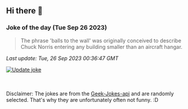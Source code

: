 ## Hi there 👋

### Joke of the day (Tue Sep 26 2023)
<!-- joke -->
>The phrase 'balls to the wall' was originally conceived to describe Chuck Norris entering any building smaller than an aircraft hangar.
<!-- /joke -->

*Last update: Tue, 26 Sep 2023 00:36:47 GMT*

[![Update joke](https://github.com/nclskfm/nclskfm/actions/workflows/joke.yml/badge.svg)](https://github.com/nclskfm/nclskfm/actions/workflows/joke.yml)

<br><br>
Disclaimer: The jokes are from the [Geek-Jokes-api](https://github.com/sameerkumar18/geek-joke-api) and are randomly selected. That's why they are unfortunately often not funny. :D
